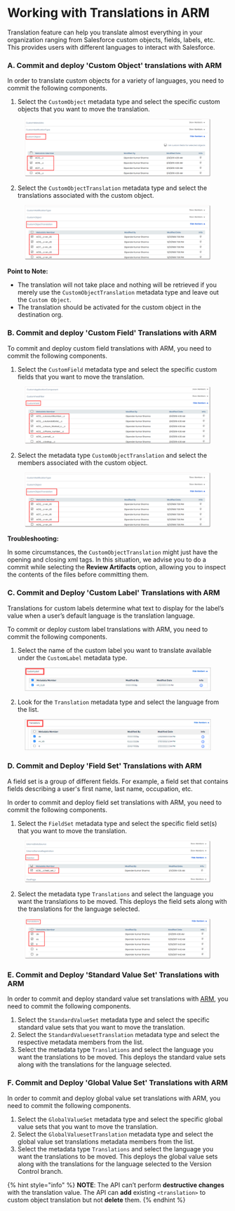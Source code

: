 # Working with Translations in ARM

Translation feature can help you translate almost everything in your organization ranging from Salesforce custom objects, fields, labels, etc. This provides users with different languages to interact with Salesforce.

### A. Commit and deploy 'Custom Object' translations with ARM <a href="#a-commit-and-deploy-custom-object-translations-with-arm" id="a-commit-and-deploy-custom-object-translations-with-arm"></a>

In order to translate custom objects for a variety of languages, you need to commit the following components.

1. Select the `CustomObject` metadata type and select the specific custom objects that you want to move the translation.

<figure><img src="../../../../.gitbook/assets/image (2) (1) (1) (1) (1) (1) (1) (1) (1) (1) (1) (1) (1) (1) (1) (1) (1) (1) (1) (1) (1) (1) (1) (1) (1) (1) (1) (1) (1).png" alt=""><figcaption></figcaption></figure>

2. Select the `CustomObjectTranslation` metadata type and select the translations associated with the custom object.

<figure><img src="../../../../.gitbook/assets/image (3) (1) (1) (1) (1) (1) (1) (1) (1) (1) (1) (1) (1) (1) (1) (1) (1) (1) (1) (1) (1) (1) (1) (1) (1) (1).png" alt=""><figcaption></figcaption></figure>

**Point to Note:**

* The translation will not take place and nothing will be retrieved if you merely use the `CustomObjectTranslation` metadata type and leave out the `Custom Object`.
* The translation should be activated for the custom object in the destination org.

### B. Commit and deploy 'Custom Field' Translations with ARM <a href="#b-commit-and-deploy-custom-field-translations-with-arm" id="b-commit-and-deploy-custom-field-translations-with-arm"></a>

To commit and deploy custom field translations with ARM, you need to commit the following components.

1. Select the `CustomField` metadata type and select the specific custom fields that you want to move the translation.

<figure><img src="../../../../.gitbook/assets/image (4) (1) (1) (1) (1) (1) (1) (1) (1) (1) (1) (1) (1) (1) (1) (1) (1) (1) (1) (1) (1) (1).png" alt=""><figcaption></figcaption></figure>

2. Select the metadata type `CustomObjectTranslation` and select the members associated with the custom object.

<figure><img src="../../../../.gitbook/assets/image (5) (1) (1) (1) (1) (1) (1) (1) (1) (1) (1) (1) (1) (1) (1) (1) (1) (1) (1) (1) (1) (1) (1).png" alt=""><figcaption></figcaption></figure>

**Troubleshooting:**

In some circumstances, the `CustomObjectTranslation` might just have the opening and closing xml tags. In this situation, we advise you to do a commit while selecting the **Review Artifacts** option, allowing you to inspect the contents of the files before committing them.

### C. Commit and Deploy 'Custom Label' Translations with ARM <a href="#c-commit-and-deploy-custom-label-translations-with-arm" id="c-commit-and-deploy-custom-label-translations-with-arm"></a>

Translations for custom labels determine what text to display for the label’s value when a user’s default language is the translation language.

To commit or deploy custom label translations with ARM, you need to commit the following components.

1. Select the name of the custom label you want to translate available under the `CustomLabel` metadata type.

<figure><img src="../../../../.gitbook/assets/image (6) (1) (1) (1) (1) (1) (1) (1) (1) (1) (1) (1) (1) (1) (1) (1) (1) (1) (1) (1).png" alt=""><figcaption></figcaption></figure>

2. Look for the `Translation` metadata type and select the language from the list.

<figure><img src="../../../../.gitbook/assets/image (7) (1) (1) (1) (1) (1) (1) (1) (1) (1) (1) (1) (1) (1) (1) (1) (1) (1) (1).png" alt=""><figcaption></figcaption></figure>

### D. Commit and Deploy 'Field Set' Translations with ARM <a href="#d-commit-and-deploy-field-set-translations-with-arm" id="d-commit-and-deploy-field-set-translations-with-arm"></a>

A field set is a group of different fields. For example, a field set that contains fields describing a user's first name, last name, occupation, etc.

In order to commit and deploy field set translations with ARM, you need to commit the following components.

1. Select the `FieldSet` metadata type and select the specific field set(s) that you want to move the translation.

<figure><img src="../../../../.gitbook/assets/image (8) (1) (1) (1) (1) (1) (1) (1) (1) (1) (1) (1) (1) (1) (1) (1) (1) (1) (1).png" alt=""><figcaption></figcaption></figure>

2. Select the metadata type `Translations` and select the language you want the translations to be moved. This deploys the field sets along with the translations for the language selected.

<figure><img src="../../../../.gitbook/assets/image (9) (1) (1) (1) (1) (1) (1) (1) (1) (1) (1) (1) (1) (1) (1) (1) (1).png" alt=""><figcaption></figcaption></figure>

### E. Commit and Deploy 'Standard Value Set' Translations with ARM <a href="#e-commit-and-deploy-standard-value-set-translations-with-arm" id="e-commit-and-deploy-standard-value-set-translations-with-arm"></a>

In order to commit and deploy standard value set translations with [ARM](https://www.autorabit.com/products/automated-release-management/), you need to commit the following components.

1. Select the `StandardValueSet` metadata type and select the specific standard value sets that you want to move the translation.
2. Select the `StandardValuesetTranslation` metadata type and select the respective metadata members from the list.
3. Select the metadata type `Translations` and select the language you want the translations to be moved. This deploys the standard value sets along with the translations for the language selected.

### F. Commit and Deploy 'Global Value Set' Translations with ARM <a href="#f-commit-and-deploy-global-value-set-translations-with-arm" id="f-commit-and-deploy-global-value-set-translations-with-arm"></a>

In order to commit and deploy global value set translations with ARM, you need to commit the following components.

1. Select the `GlobalValueSet` metadata type and select the specific global value sets that you want to move the translation.
2. Select the `GlobalValuesetTranslation` metadata type and select the global value set translations metadata members from the list.
3. Select the metadata type `Translations` and select the language you want the translations to be moved. This deploys the global value sets along with the translations for the language selected to the Version Control branch.



{% hint style="info" %}
**NOTE**: The API can’t perform **destructive changes** with the translation value. The API can **add** existing `<translation>` to custom object translation but not **delete** them.
{% endhint %}



